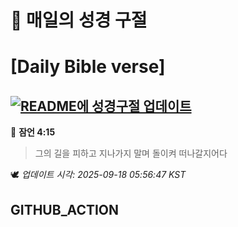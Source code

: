 # 🙏 매일의 성경 구절
# [Daily Bible verse]
## [![README에 성경구절 업데이트](https://github.com/DONGSUKA/first_test/actions/workflows/update-readme-bible.yml/badge.svg)](https://github.com/DONGSUKA/first_test/actions/workflows/update-readme-bible.yml)
<!-- START_BIBLE_VERSE -->
📖 **잠언 4:15**
> 그의 길을 피하고 지나가지 말며 돌이켜 떠나갈지어다

🕊️ _업데이트 시각: 2025-09-18 05:56:47 KST_
  <!-- END_BIBLE_VERSE -->
## GITHUB_ACTION
